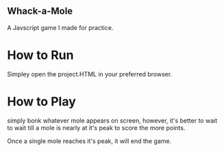 ## Whack-a-Mole
A Javscript game I made for practice.

# How to Run
Simpley open the project.HTML in your preferred browser.

# How to Play
simply bonk whatever mole appears on screen, however, it's better to wait to wait till a mole is nearly at it's peak to score the more points.

Once a single mole reaches it's peak, it will end the game.